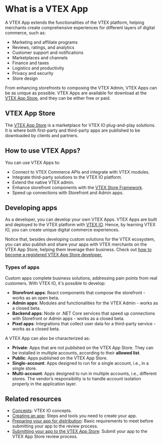 # What is a VTEX App

A VTEX App extends the functionalities of the VTEX platform, helping merchants create comprehensive experiences for different layers of digital commerce, such as:

- Marketing and affiliate programs
- Reviews, ratings, and analytics
- Customer support and notifications
- Marketplaces and channels
- Finance and taxes
- Logistics and productivity
- Privacy and security
- Store design

From enhancing storefronts to composing the VTEX Admin, VTEX Apps can be as unique as possible. VTEX Apps are available for download at the [VTEX App Store](https://apps.vtex.com/), and they can be either free or paid. 

## VTEX App Store

The [VTEX App Store](https://apps.vtex.com/) is a marketplace for VTEX IO plug-and-play solutions. It is where both first-party and third-party apps are published to be downloaded by clients and partners.

## How to use VTEX Apps?

You can use VTEX Apps to:

- Connect to VTEX Commerce APIs and integrate with VTEX modules.
- Integrate third-party solutions to the VTEX IO platform.
- Extend the native VTEX admin. 
- Enhance storefront components with the [VTEX Store Framework](https://developers.vtex.com/vtex-developer-docs/docs/vtex-io-documentation-what-is-vtex-store-framework).
- Speed up connections with Storefront and Admin apps.

## Developing apps

As a developer, you can develop your own VTEX Apps. VTEX Apps are built and deployed to the VTEX platform with [VTEX IO](https://developers.vtex.com/vtex-developer-docs/docs/vtex-io-documentation-what-is-vtex-io). Hence, by learning VTEX IO, you can create unique digital commerce experiences.

Notice that, besides developing custom solutions for the VTEX ecosystem, you can also publish and share your apps with VTEX merchants on the VTEX App Store, helping them leverage their business. Check out [how to become a registered VTEX App Store developer.](https://developers.vtex.com/vtex-developer-docs/docs/vtex-io-documentation-becoming-a-registered-vtex-app-store-developer)

### Types of apps

Custom apps complete business solutions, addressing pain points from real customers. With VTEX IO, it's possible to develop:

- **Storefront apps**: React components that compose the storefront - works as an open beta.
- **Admin apps**: Modules and functionalities for the VTEX Admin - works as a closed beta.
- **Backend apps**: Node or .NET Core services that speed up connections with Storefront or Admin apps - works as a closed beta.
- **Pixel apps**: Integrations that collect user data for a third-party service - works as a closed beta.

A VTEX App can also be characterized as:

- **Private**: Apps that are not published on the VTEX App Store. They can be installed in multiple accounts, according to their **allowed list**.
- **Public**: Apps published on the VTEX App Store.
- **Single-account**: Apps designed to run for a single account, i.e., in a single store.
- **Multi-account**: Apps designed to run in multiple accounts, i.e., different stores. The vendor’s responsibility is to handle account isolation properly in the application layer.

## Related resources

- [Concepts](https://developers.vtex.com/vtex-developer-docs/docs/concepts): VTEX IO concepts.
- [Creating an app](): Steps and tools you need to create your app. 
- [Preparing your app for distribution](): Basic requirements to meet before submitting your app to the review process.
- [Submitting your app to the VTEX App Store](https://developers.vtex.com/vtex-developer-docs/docs/vtex-io-documentation-submitting-your-app-in-the-vtex-app-store): Submit your app to the VTEX App Store review process.

